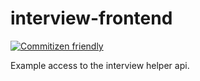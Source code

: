 # interview-frontend
[![Commitizen friendly](https://img.shields.io/badge/commitizen-friendly-brightgreen.svg)](http://commitizen.github.io/cz-cli/)

Example access to the interview helper api. 